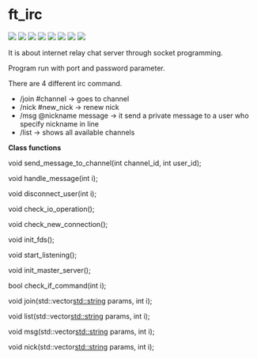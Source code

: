 # ft_irc

<image src="imgs/image1.png" />
<image src="imgs/image2.png" />
<image src="imgs/image3.png" />
<image src="imgs/image4.png" />
<image src="imgs/image5.png" />
<image src="imgs/image6.png" />
<image src="imgs/image7.png" />

<image src="ft_irc/image.png" />

It is about internet relay chat server through socket programming.

Program run with port and password parameter.

There are 4 different irc command.

- /join #channel -> goes to channel
- /nick #new_nick -> renew nick
- /msg @nickname message -> it send a private message to a user who specify nickname in line
- /list -> shows all available channels

**Class functions**

void send_message_to_channel(int channel_id, int user_id);

void handle_message(int i);

void disconnect_user(int i);

void check_io_operation();

void check_new_connection();

void init_fds();

void start_listening();

void init_master_server();

bool check_if_command(int i);

void join(std::vector<std::string> params, int i);

void list(std::vector<std::string> params, int i);

void msg(std::vector<std::string> params, int i);

void nick(std::vector<std::string> params, int i);
